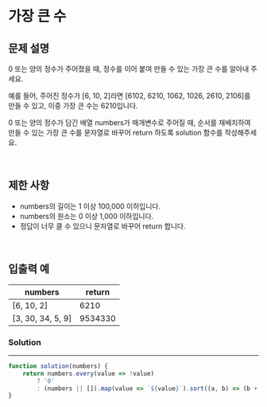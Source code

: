 # 가장 큰 수

## 문제 설명
0 또는 양의 정수가 주어졌을 때, 정수를 이어 붙여 만들 수 있는 가장 큰 수를 알아내 주세요.

예를 들어, 주어진 정수가 [6, 10, 2]라면 [6102, 6210, 1062, 1026, 2610, 2106]를 만들 수 있고, 이중 가장 큰 수는 6210입니다.

0 또는 양의 정수가 담긴 배열 numbers가 매개변수로 주어질 때, 순서를 재배치하여 만들 수 있는 가장 큰 수를 문자열로 바꾸어 return 하도록 solution 함수를 작성해주세요.

<br/>

## 제한 사항
- numbers의 길이는 1 이상 100,000 이하입니다.
- numbers의 원소는 0 이상 1,000 이하입니다.
- 정답이 너무 클 수 있으니 문자열로 바꾸어 return 합니다.

<br/>

## 입출력 예

| numbers | return |
| --- | --- |
| [6, 10, 2] | 6210 |
| [3, 30, 34, 5, 9] | 9534330 |

### Solution

---

```javascript
function solution(numbers) {
    return numbers.every(value => !value) 
        ? '0' 
        : (numbers || []).map(value => `${value}`).sort((a, b) => (b + a) - (a + b)).join('');
}
```